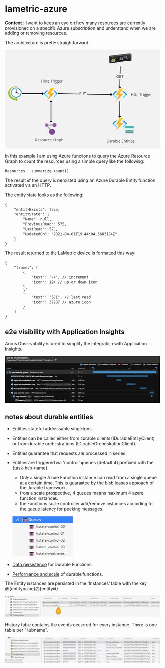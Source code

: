 # lametric-azure
**Context** : I want to keep an eye on how many resources are currently provisioned on a specific Azure subscription and understand when we are adding or removing resources.

The architecture is pretty straightforward:

![](img/overview.png)

In this example I am using  Azure functions to query the Azure Resource Graph to count the resources using a simple query like the following: 
```
Resources | summarize count()
```
The result of the query is persisted using an Azure Durable Entity function activated via an HTTP.

The entity state looks as the following:
```
{
    "entityExists": true,
    "entityState": {
        "Name": null,
        "PreviousRead": 575,
        "LastRead": 571,
        "UpdatedOn": "2021-04-01T19:44:04.5683114Z"
    }
}
```

The result returned to the LaMetric device is formatted this way:

```
{
    "frames": [
        {
            "text": "-4", // increment
            "icon": 124 // up or down icon
        },
        {
            "text": "571", // last read
            "icon": 37287 // azure icon
        }
    ]
}
```


## e2e visibility with Application Insights
Arcus.Observability is used to simplify the integration with Application Insights.

![](img/e2e_transaction.png)

## notes about durable entities

- Entities stateful addressable singletons.
- Entities can be called either from durable clients (IDurableEntityClient) or from durable orchestrations (IDurableOrchestrationClient).
- Entities guarantee that requests are processed in series.
- Entities are triggered via 'control' queues (default 4) prefixed with the {[task-hub-name](https://docs.microsoft.com/en-us/azure/azure-functions/durable/durable-functions-task-hubs?tabs=csharp)}. 
    -  Only a single Azure Function instance can read from a single queue at a certain time. This is guarantee by the blob leases approach of the durable framework.
    - from a scale prospective, 4 queues means maximum 4 azure function instances.
    - the Functions scale controller add/remove instances according to the queue latency for peeking messages.
    
    ![](img/queues.png)
    
- [Data persistence](https://docs.microsoft.com/en-us/azure/azure-functions/durable/durable-functions-serialization-and-persistence?tabs=csharp) for Durable Functions.
- [Performance and scale](https://docs.microsoft.com/en-us/azure/azure-functions/durable/durable-functions-perf-and-scale) of durable functions.

The Entity instances are persisted in the 'Instances' table with the key @{entityname}@{entityid}

![](img/entity_ids.png)

History table contains the events occurred for every instance. There is one table per "hubname".

![](img/history_run.png)